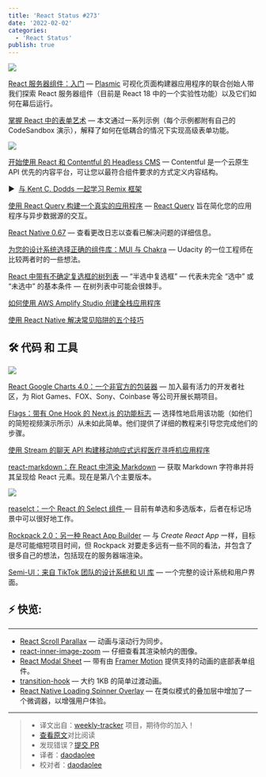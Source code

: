 ```yaml
---
title: 'React Status #273'
date: '2022-02-02'
categories:
  - 'React Status'
publish: true
---
```


![](https://res.cloudinary.com/cpress/image/upload/w_1280,e_sharpen:60/rayqindkaosfkjmolvih.jpg)

<!--以上是预览信息，图片一张或限制百字左右，前者优先-->
<!-- more -->

[React 服务器组件：入门](https://react.statuscode.com/link/118991/web "blog.plasmic.app") — [Plasmic](https://react.statuscode.com/link/118992/web) 可视化页面构建器应用程序的联合创始人带我们探索 React 服务器组件（目前是 React 18 中的一个实验性功能）以及它们如何在幕后运行。

[掌握 React 中的表单艺术](https://react.statuscode.com/link/118911/web "engineering.udacity.com") — 本文通过一系列示例（每个示例都附有自己的 CodeSandbox 演示），解释了如何在低耦合的情况下实现高级表单功能。

![](https://copm.s3.amazonaws.com/cd560f27.png)

[开始使用 React 和 Contentful 的 Headless CMS](https://react.statuscode.com/link/118907/web "www.contentful.com") — Contentful 是一个云原生 API 优先的内容平台，可让您以最符合组件要求的方式定义内容结构。

▶  [与 Kent C. Dodds 一起学习 Remix 框架](https://react.statuscode.com/link/118916/web "www.youtube.com")

[使用 React Query 构建一个真实的应用程序](https://react.statuscode.com/link/118908/web "www.smashingmagazine.com") — [React Query](https://react.statuscode.com/link/118909/web) 旨在简化您的应用程序与异步数据源的交互。

[React Native 0.67](https://react.statuscode.com/link/118912/web "reactnative.dev") — 查看更改日志以查看已解决问题的详细信息。

[为您的设计系统选择正确的组件库：MUI 与 Chakra](https://react.statuscode.com/link/118993/web "engineering.udacity.com") — Udacity 的一位工程师在比较两者时的一些想法。

[React 中带有不确定复选框的树列表](https://react.statuscode.com/link/118915/web "t.co") — “半选中复选框” — 代表未完全 “选中” 或 “未选中” 的基本条件 — 在树列表中可能会很棘手。

[如何使用 AWS Amplify Studio 创建全栈应用程序](https://react.statuscode.com/link/118922/web)

[使用 React Native 解决常见陷阱的五个技巧](https://react.statuscode.com/link/118924/web)

## 🛠 代码 和 工具

![](https://res.cloudinary.com/cpress/image/upload/w_1280,e_sharpen:60/rhwv9smrpaxt6f9rj3pu.jpg)

[React Google Charts 4.0：一个非官方的包装器](https://react.statuscode.com/link/118927/web "github.com") — 加入最有活力的开发者社区，为 Riot Games、FOX、Sony、Coinbase 等公司开展长期项目。

[Flags：带有 One Hook 的 Next.js 的功能标志](https://react.statuscode.com/link/118930/web "github.com") — 选择性地启用该功能（如他们的简短视频演示所示）从未如此简单。他们提供了详细的教程来引导您完成他们的步骤。

[使用 Stream 的聊天 API 构建移动响应式远程医疗寻呼机应用程序](https://react.statuscode.com/link/118921/web "getstream.io")

[react-markdown：在 React 中渲染 Markdown](https://react.statuscode.com/link/118934/web "github.com") — 获取 Markdown 字符串并将其呈现给 React 元素。现在是第八个主要版本。

![](https://res.cloudinary.com/cpress/image/upload/w_1280,e_sharpen:60/m64fi5bkj1wow3ishzhm.jpg)

[reaselct：一个 React 的 Select 组件 ](https://react.statuscode.com/link/118933/web "github.com") — 目前有单选和多选版本，后者在标记场景中可以很好地工作。

[Rockpack 2.0：另一种 React App Builder](https://react.statuscode.com/link/118995/web "github.com") — 与 _Create React App_ 一样，目标是尽可能缩短项目时间，但 Rockpack 对要走多远有一些不同的看法，并包含了很多自己的想法，包括现在的服务器端渲染。

[Semi-UI：来自 TikTok 团队的设计系统和 UI 库](https://react.statuscode.com/link/118936/web "github.com") — 一个完整的设计系统和用户界面。

## ⚡️ 快览:
--------------

*   [React Scroll Parallax](https://react.statuscode.com/link/118938/web) — 动画与滚动行为同步。
*   [react-inner-image-zoom](https://react.statuscode.com/link/118939/web) — 仔细查看其渲染帧内的图像。
*   [React Modal Sheet](https://react.statuscode.com/link/118940/web) — 带有由 [Framer Motion]((https://react.statuscode.com/link/118941/web)) 提供支持的动画的底部表单组件。
*   [transition-hook](https://react.statuscode.com/link/118942/web) — 大约 1KB 的简单过渡动画。
*   [React Native Loading Spinner Overlay](https://react.statuscode.com/link/118943/web) — 在类似模式的叠加层中增加了一个微调器，以增强用户体验。

---
> * 译文出自：[weekly-tracker](https://github.com/FEDarling/weekly-tracker) 项目，期待你的加入！
> * [查看原文](https://react.statuscode.com/issues/273)对比阅读
> * 发现错误？[提交 PR](https://github.com/FEDarling/weekly-tracker/blob/main/weeklys/react_status/273/README.md)
> * 译者：[daodaolee](https://github.com/daodaolee)
> * 校对者：[daodaolee](https://github.com/daodaolee)
